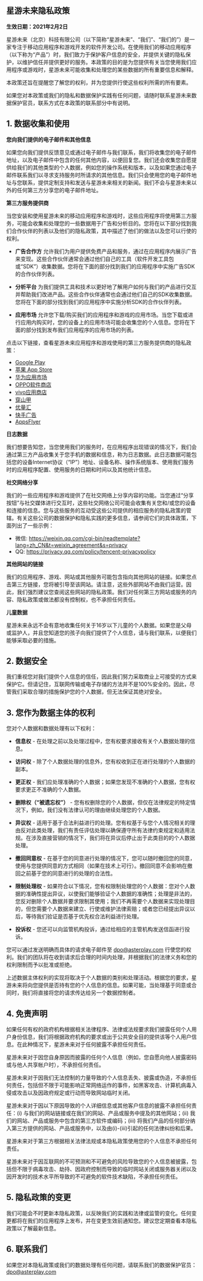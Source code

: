 ## 星游未来隐私政策

**生效日期：2021年2月2日**

星游未来（北京）科技有限公司（以下简称“星游未来”、“我们”、“我们的”）是一家专注于移动应用程序和游戏开发的软件开发公司。在使用我们的移动应用程序（以下称为“产品”）时，我们致力于保护客户信息的安全，并提供关键的隐私保护，以维护信任并提供更好的服务。本政策的目的是为您提供有关当您使用我们应用程序或游戏时，星游未来可能收集和处理您的某些数据的所有重要信息和解释。

本政策还旨在提醒您了解您的权利，并为您提供行使这些权利所需的所有要素。

如果您对本政策或我们的隐私和数据保护实践有任何问题，请随时联系星游未来数据保护官员，联系方式在本政策的联系部分中有说明。

## 1. 数据收集和使用

**您向我们提供的电子邮件和其他信息**

如果您向我们提供反馈意见或通过电子邮件与我们联系，我们将收集您的电子邮件地址，以及电子邮件中包含的任何其他内容，以便回复您。我们还会收集您自愿提供给我们的其他类型的个人数据，例如您的操作系统和版本，以及如果您通过电子邮件联系我们以寻求支持服务时所请求的其他信息。我们只会使用您的电子邮件地址与您联系，提供定制支持和发送与星游未来相关的新闻。我们不会与星游未来以外的任何第三方分享您的电子邮件地址。

**第三方服务提供商**

当您安装和使用星游未来的移动应用程序和游戏时，这些应用程序将使用第三方服务，可能会收集和处理您的一些数据用于广告和分析目的。您将在以下部分找到我们合作伙伴的列表以及他们的隐私政策，其中描述了他们的做法以及您可以行使的权利。

* **广告合作方** 允许我们为用户提供免费产品和服务，通过在应用程序内展示广告来变现。这些合作伙伴通常会通过他们自己的工具（软件开发工具包或“SDK”）收集数据。您将在下面的部分找到我们的应用程序中实施广告SDK的合作伙伴列表。

* **分析平台** 为我们提供工具和技术以更好地了解用户如何与我们的产品进行交互并帮助我们改进产品。这些合作伙伴通常也会通过他们自己的SDK收集数据。您将在下面的部分找到我们的应用程序中实施分析SDK的合作伙伴列表。

* **应用市场** 允许您下载/购买我们的应用程序和游戏的应用市场。当您下载或进行应用内购买时，您的设备上的应用市场可能会收集您的个人信息。您将在下面的部分找到发布我们应用程序的应用市场的列表。

点击以下链接，查看星游未来应用程序和游戏使用的第三方服务提供商的隐私政策：

*   [Google Play](https://www.google.com/policies/privacy/)
*   [苹果 App Store](https://www.apple.com/legal/privacy/)
*   [华为应用市场](https://privacy.consumer.huawei.com/legal/hiapp/privacy-statement.htm?country=CN&branchid=2&language=zh_CN)
*   [OPPO软件商店](https://activity-cdo.heytapimage.com/cdo-activity/static/202210/25/store-PrivacyHeyTap/100200/index.html?c=0&agreementType=3)
*   [vivo应用商店](https://www.vivo.com.cn/about-vivo/vivo-privacy-policy)
*   [穿山甲](https://www.csjplatform.com/privacy)
*   [优量汇](https://e.qq.com/optout.html)
*   [快手广告](https://u.kuaishou.com/home/detail/1290)
*   [AppsFlyer](https://www.appsflyer.com/product/security-and-privacy/)

**日志数据**

我们想要告知您，当您使用我们的服务时，在应用程序出现错误的情况下，我们会通过第三方产品收集关于您手机的数据和信息，称为日志数据。此日志数据可能包括您的设备Internet协议（“IP”）地址、设备名称、操作系统版本、使用我们服务时的应用程序配置、使用服务的日期和时间以及其他统计信息。

**社交网络分享**

我们的一些应用程序和游戏提供了在社交网络上分享内容的功能。当您通过“分享按钮”与社交媒体进行交互时，这些社交网络公司可能会收集有关您和/或您的设备和连接的信息。您与这些服务的互动受这些公司提供的相应服务的隐私政策的管辖。有关这些公司的数据保护和隐私实践的更多信息，请参阅它们的具体政策，下面列出了一些示例：

* 微信: https://weixin.qq.com/cgi-bin/readtemplate?lang=zh_CN&t=weixin_agreement&s=privacy
* QQ: https://privacy.qq.com/policy/tencent-privacypolicy

**其他网站的链接**

我们的应用程序、游戏、网站或其他服务可能包含指向其他网站的链接。如果您点击第三方链接，您将被引导至该网站。请注意，这些外部网站不由我们运营。因此，我们强烈建议您查阅这些网站的隐私政策。我们对任何第三方网站或服务的内容、隐私政策或做法都没有控制权，也不承担任何责任。

**儿童数据**

星游未来永远不会有意地收集任何关于16岁以下儿童的个人数据。如果您是父母或监护人，并且您知道您的孩子向我们提供了个人信息，请与我们联系，以便我们能够采取必要的措施。

## 2. 数据安全

我们重视您对我们提供个人信息的信任，因此我们努力采取商业上可接受的方式来保护它。但请记住，互联网传输或电子存储的方法并不是100%安全的。因此，尽管我们采取合理的措施保护您的个人数据，但无法保证其绝对安全。

## 3. 您作为数据主体的权利

您对个人数据和数据处理有以下权利：

* **信息权** - 在处理之前以及处理过程中，您有权要求接收有关个人数据处理的信息。

* **访问权** - 除了个人数据处理的信息外，您有权收到正在进行处理的个人数据的副本。

* **更正权** - 我们应处理准确的个人数据；如果您发现不准确的个人数据，您有权要求更正不准确的个人数据。

* **删除权（“被遗忘权”）**  - 您有权删除您的个人数据，但仅在法律规定的特定情况下，例如，我们没有法律认可的理由继续处理您的个人数据。

* **异议权** - 适用于基于合法利益进行的处理。您有权基于与您个人情况相关的理由反对此类处理，我们有责任评估处理以确保遵守所有法律约束规定和适用法规。在涉及直接营销的情况下，我们将在异议后停止出于此类目的的个人数据处理。

* **撤回同意权** - 在基于您的同意进行处理的情况下，您可以随时撤回您的同意，使用与您提供同意的方式相同（如果在技术上可行）。撤回同意不会影响在撤回之前基于您的同意进行的处理的合法性。

* **限制处理权** - 如果符合以下情况，您有权限制处理您的个人数据：您对个人数据的准确性提出异议，以使我们能够验证个人数据的准确性；处理是非法的，您反对删除个人数据并要求限制其使用；我们不再需要个人数据来实现处理目的，但您需要个人数据来建立、行使或维护法律索赔；或者您已经提出异议以后，等待我们验证是否基于优先权合法利益进行处理。

* **投诉权** - 您还可以向监管机构投诉，通过给相应的主管机构发送信函进行投诉。

您可以通过发送明确而具体的请求电子邮件至 dpo@asterplay.com 行使您的权利。我们的团队将在收到请求后合理的时间内处理，并根据我们的法律义务和您的权利限制而予以批准或拒绝。

上述数据主体权利的实现将取决于个人数据的类别和处理活动。根据您的要求，星游未来将向您提供是否持有您的个人信息的信息。如果可能，当处理基于同意或合同时，我们将直接将您的请求传达给另一个数据控制者。

## 4. 免责声明

如果任何有权的政府机构根据相关法律程序、法律或法规要求我们披露任何个人用户身份信息，我们将根据政府机构的要求或出于公共安全目的提供该等个人用户信息。在此种情况下，星游未来对于任何披露不承担任何责任。

星游未来对于因您自身原因而披露的任何个人信息（例如，您自愿向他人披露密码或与他人共享帐户时），不承担任何责任。

星游未来对于因我们无法控制的力量导致的个人信息丢失、披露或伪造，不承担任何责任，包括但不限于可能影响正常网络运作的事件，如黑客攻击、计算机病毒入侵或攻击以及因政府规定或行动而导致网站临时关闭。

星游未来对于因以下原因导致的个人详细信息或其他客户信息的披露不承担任何责任：(i) 与我们的网站链接或在我们的网站、产品或服务中提及的其他网站；(ii) 我们的网站、产品或服务中包含的第三方软件或编码；(iii) 将我们产品的任何部分纳入第三方提供的网站、产品或服务中，以及由(i)-(iii)引起的任何法律纠纷和后果。

星游未来对于第三方根据相关法律法规或本隐私政策使用您的个人信息不承担任何责任。

星游未来对于因互联网的不可预测和不可避免的风险导致您的个人信息被披露，包括但不限于病毒攻击、劫持、因政府控制而导致的临时网站关闭或服务器关闭以及因开发时的技术水平所导致的不可避免的软件技术缺陷，不承担任何责任。

## 5. 隐私政策的变更

我们可能会不时更新本隐私政策，以反映我们的实践和法律或监管的变化。任何变更都将在我们的应用程序上发布，并在变更生效前通知您。建议您定期查看本隐私政策以了解最新信息。

## 6. 联系我们

如果您对本隐私政策或我们的数据处理有任何问题，请联系我们的数据保护官员：dpo@asterplay.com

